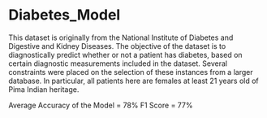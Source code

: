 # Diabetes_Model

This dataset is originally from the National Institute of Diabetes and Digestive and Kidney Diseases.
The objective of the dataset is to diagnostically predict whether or not a patient has diabetes, based on certain diagnostic measurements included in the dataset. 
Several constraints were placed on the selection of these instances from a larger database. In particular, all patients here are females at least 21 years old of Pima Indian heritage.


Average Accuracy of the Model = 78%
F1 Score = 77%

